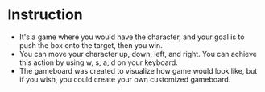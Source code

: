 # Instruction
- It's a game where you would have the character, and your goal is to push the box onto the target, then you win. 
- You can move your character up, down, left, and right. You can achieve this action by using w, s, a, d on your keyboard. 
- The gameboard was created to visualize how game would look like, but if you wish, you could create your own customized gameboard.
